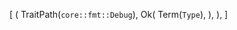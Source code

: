 [
    (
        TraitPath(`core::fmt::Debug`),
        Ok(
            Term(`Type`),
        ),
    ),
]